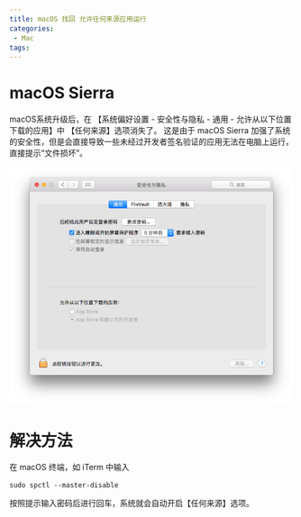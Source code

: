 ```yaml
---
title: macOS 找回 允许任何来源应用运行 
categories:
 - Mac
tags:
---
```


# macOS Sierra
macOS系统升级后，在 【系统偏好设置 - 安全性与隐私 - 通用 - 允许从以下位置下载的应用】中 【任何来源】选项消失了。
这是由于 macOS Sierra 加强了系统的安全性，但是会直接导致一些未经过开发者签名验证的应用无法在电脑上运行，直接提示“文件损坏”。

![not yet](https://github.com/hi2t/Blog.picture/blob/master/mac/haven't.png?raw=true)

# 解决方法
在 macOS 终端，如 iTerm 中输入

```
sudo spctl --master-disable
```
按照提示输入密码后进行回车，系统就会自动开启【任何来源】选项。


